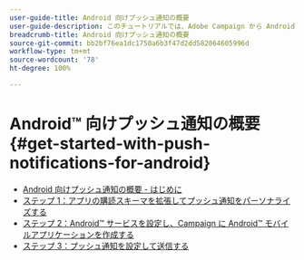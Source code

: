 ```yaml
---
user-guide-title: Android 向けプッシュ通知の概要
user-guide-description: このチュートリアルでは、Adobe Campaign から Android アプリにプッシュ通知を送信する手順について説明します。
breadcrumb-title: Android 向けプッシュ通知の概要
source-git-commit: bb2bf76ea1dc1750a6b3f47d2dd582064605996d
workflow-type: tm+mt
source-wordcount: '78'
ht-degree: 100%

---
```



# Android™ 向けプッシュ通知の概要 {#get-started-with-push-notifications-for-android}

+ [Android 向けプッシュ通知の概要 - はじめに](/help/tutorial-get-started-with-push-notifications-for-android/introduction.md)
+ [ステップ 1：アプリの購読スキーマを拡張してプッシュ通知をパーソナライズする](/help/tutorial-get-started-with-push-notifications-for-android/extend-the-app-subscription-schema.md)
+ [ステップ 2：Android™ サービスを設定し、Campaign に Android™ モバイルアプリケーションを作成する](/help/tutorial-get-started-with-push-notifications-for-android/configure-an-android-service-in-campaign.md)
+ [ステップ 3：プッシュ通知を設定して送信する](/help/tutorial-get-started-with-push-notifications-for-android/configure-and-send-push-notifications.md)
